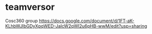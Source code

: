 # teamversor
Cosc360 group
https://docs.google.com/document/d/1FT-aK-KLhbWJIbGDyXpqWED-JaIcW2qWI2u6pHB-wwM/edit?usp=sharing

